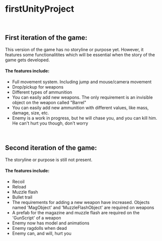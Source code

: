 # firstUnityProject

&nbsp;
&nbsp;

## First iteration of the game:

This version of the game has no storyline or purpose yet. However, it features some functionalitites which will be essential when the story of the game gets developed.
#### The features include:
- Full movement system. Including jump and mouse/camera movement
- Drop/pickup for weapons
- Different types of ammunition
- You can easily add new weapons. The only requirement is an invisible object on the weapon called "Barrel"
- You can easily add new ammunition with different values, like mass, damage, size, etc.
- Enemy is a work in progress, but he will chase you, and you can kill him. He can't hurt you though, don't worry

&nbsp;

## Second iteration of the game:

The storyline or purpose is still not present.
#### The features include:
- Recoil
- Reload
- Muzzle flash
- Bullet trail
- The requirements for adding a new weapon have increased. Objects named 'MagObject' and 'MuzzleFlashObject' are required on weapons
- A prefab for the magazine and muzzle flash are required on the 'GunScript' of a weapon
- Enemy now has model and animations
- Enemy ragdolls when dead
- Enemy can, and will, hurt you
